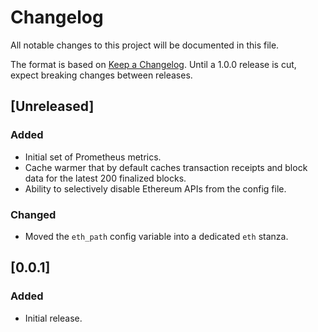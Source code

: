 # Changelog

All notable changes to this project will be documented in this file.

The format is based on [Keep a Changelog](https://keepachangelog.com/en/1.0.0/). Until a 1.0.0 release is cut, expect breaking changes between releases.

## [Unreleased]
### Added
- Initial set of Prometheus metrics.
- Cache warmer that by default caches transaction receipts and block data for the latest 200 finalized blocks.
- Ability to selectively disable Ethereum APIs from the config file. 

### Changed
- Moved the `eth_path` config variable into a dedicated `eth` stanza.

## [0.0.1]
### Added

- Initial release.